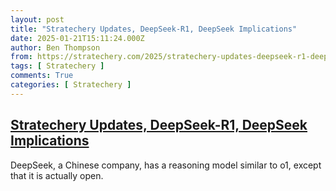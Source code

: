 ```yaml
---
layout: post
title: "Stratechery Updates, DeepSeek-R1, DeepSeek Implications"
date: 2025-01-21T15:11:24.000Z
author: Ben Thompson
from: https://stratechery.com/2025/stratechery-updates-deepseek-r1-deepseek-implications/
tags: [ Stratechery ]
comments: True
categories: [ Stratechery ]
---
```

<!--1737472284000-->
[Stratechery Updates, DeepSeek-R1, DeepSeek Implications](https://stratechery.com/2025/stratechery-updates-deepseek-r1-deepseek-implications/)
------

<div>
DeepSeek, a Chinese company, has a reasoning model similar to o1, except that it is actually open.
</div>
